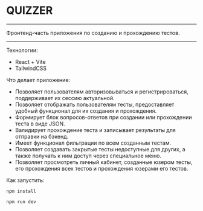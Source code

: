# QUIZZER

---

Фронтенд-часть приложения по созданию и прохождению тестов.

---

Технологии:

- React + Vite
- TailwindCSS

Что делает приложение:

- Позволяет пользователям авторизовываться и регистрироваться, поддерживает их сессию актуальной.
- Позволяет отображать пользователям тесты, предоставляет удобный функционал для их создания и прохождения.
- Формирует блок вопросов-ответов при создании или прохождении теста в виде JSON.
- Валидирует прохождение теста и записывает результаты для отправки на бэкенд.
- Имеет функционал фильтрации по всем созданным тестам.
- Позволяет создавать закрытые тесты недоступные для других, а также получать к ним доступ через специальное меню.
- Позволяет просмотреть личный кабинет, созданные юзером тесты, его прохождения всех тестов и прохождения юзерами его тестов.

Как запустить:

```
npm install

npm run dev
```